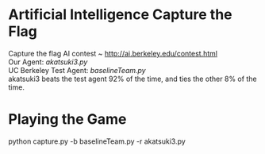 # Artificial Intelligence Capture the Flag
Capture the flag AI contest ~ http://ai.berkeley.edu/contest.html<br/>
Our Agent: *akatsuki3.py*<br/>
UC Berkeley Test Agent: *baselineTeam.py*<br/>
akatsuki3 beats the test agent 92% of the time, and ties the other 8% of the time.<br/>

# Playing the Game 
 python capture.py -b baselineTeam.py -r akatsuki3.py

